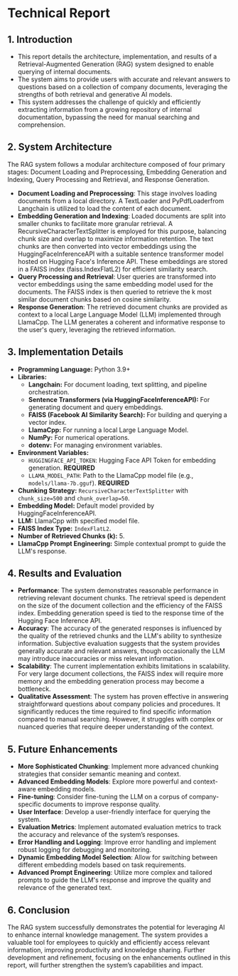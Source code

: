 # Technical Report

## 1. Introduction

* This report details the architecture, implementation, and results of a Retrieval-Augmented Generation (RAG) system designed to enable querying of internal documents.
* The system aims to provide users with accurate and relevant answers to questions based on a collection of company documents, leveraging the strengths of both retrieval and generative AI models.
* This system addresses the challenge of quickly and efficiently extracting information from a growing repository of internal documentation, bypassing the need for manual searching and comprehension.

## 2. System Architecture

The RAG system follows a modular architecture composed of four primary stages: Document Loading and Preprocessing, Embedding Generation and Indexing, Query Processing and Retrieval, and Response Generation.

*   **Document Loading and Preprocessing**: This stage involves loading documents from a local directory. A TextLoader and PyPdfLoaderfrom Langchain is utilized to load the content of each document.
*   **Embedding Generation and Indexing**: Loaded documents are split into smaller chunks to facilitate more granular retrieval. A RecursiveCharacterTextSplitter is employed for this purpose, balancing chunk size and overlap to maximize information retention. The text chunks are then converted into vector embeddings using the HuggingFaceInferenceAPI with a suitable sentence transformer model hosted on Hugging Face's Inference API. These embeddings are stored in a FAISS index (faiss.IndexFlatL2) for efficient similarity search.
*   **Query Processing and Retrieval**: User queries are transformed into vector embeddings using the same embedding model used for the documents. The FAISS index is then queried to retrieve the k most similar document chunks based on cosine similarity.
*   **Response Generation**: The retrieved document chunks are provided as context to a local Large Language Model (LLM) implemented through LlamaCpp. The LLM generates a coherent and informative response to the user's query, leveraging the retrieved information.

## 3. Implementation Details

*   **Programming Language:** Python 3.9+
*   **Libraries:**
    *   **Langchain:** For document loading, text splitting, and pipeline orchestration.
    *   **Sentence Transformers (via HuggingFaceInferenceAPI):** For generating document and query embeddings.
    *   **FAISS (Facebook AI Similarity Search):** For building and querying a vector index.
    *   **LlamaCpp:** For running a local Large Language Model.
    *   **NumPy:** For numerical operations.
    *   **dotenv:** For managing environment variables.
*   **Environment Variables:**
    *   `HUGGINGFACE_API_TOKEN`: Hugging Face API Token for embedding generation.  **REQUIRED**
    *   `LLAMA_MODEL_PATH`: Path to the LlamaCpp model file (e.g., `models/llama-7b.gguf`). **REQUIRED**
*   **Chunking Strategy:** `RecursiveCharacterTextSplitter` with `chunk_size=500` and `chunk_overlap=50`.
*   **Embedding Model:** Default model provided by HuggingFaceInferenceAPI.
*   **LLM:** LlamaCpp with specified model file.
*   **FAISS Index Type:** `IndexFlatL2`.
*   **Number of Retrieved Chunks (k):** 5.
*   **LlamaCpp Prompt Engineering:** Simple contextual prompt to guide the LLM's response.
  
## 4. Results and Evaluation

*   **Performance**: The system demonstrates reasonable performance in retrieving relevant document chunks. The retrieval speed is dependent on the size of the document collection and the efficiency of the FAISS index. Embedding generation speed is tied to the response time of the Hugging Face Inference API.
*   **Accuracy**: The accuracy of the generated responses is influenced by the quality of the retrieved chunks and the LLM's ability to synthesize information. Subjective evaluation suggests that the system provides generally accurate and relevant answers, though occasionally the LLM may introduce inaccuracies or miss relevant information.
*   **Scalability**: The current implementation exhibits limitations in scalability. For very large document collections, the FAISS index will require more memory and the embedding generation process may become a bottleneck.
*   **Qualitative Assessment**: The system has proven effective in answering straightforward questions about company policies and procedures. It significantly reduces the time required to find specific information compared to manual searching. However, it struggles with complex or nuanced queries that require deeper understanding of the context.

## 5. Future Enhancements

*   **More Sophisticated Chunking**: Implement more advanced chunking strategies that consider semantic meaning and context.
*   **Advanced Embedding Models**: Explore more powerful and context-aware embedding models.
*   **Fine-tuning**: Consider fine-tuning the LLM on a corpus of company-specific documents to improve response quality.
*   **User Interface**: Develop a user-friendly interface for querying the system.
*   **Evaluation Metrics**: Implement automated evaluation metrics to track the accuracy and relevance of the system’s responses.
*   **Error Handling and Logging**: Improve error handling and implement robust logging for debugging and monitoring.
*   **Dynamic Embedding Model Selection**: Allow for switching between different embedding models based on task requirements.
*   **Advanced Prompt Engineering**: Utilize more complex and tailored prompts to guide the LLM's response and improve the quality and relevance of the generated text.

## 6. Conclusion

The RAG system successfully demonstrates the potential for leveraging AI to enhance internal knowledge management. The system provides a valuable tool for employees to quickly and efficiently access relevant information, improving productivity and knowledge sharing. Further development and refinement, focusing on the enhancements outlined in this report, will further strengthen the system’s capabilities and impact.



